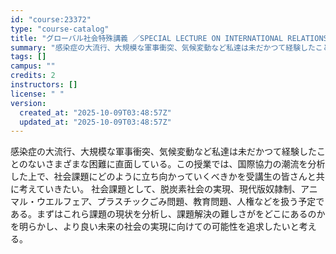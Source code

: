 ```yaml
---
id: "course:23372"
type: "course-catalog"
title: "グローバル社会特殊講義 ／SPECIAL LECTURE ON INTERNATIONAL RELATIONS"
summary: "感染症の大流行、大規模な軍事衝突、気候変動など私達は未だかつて経験したことのないさまざまな困難に直面している。この授業では、国際協力の潮流を分析した上で、社会課題にどのように立ち向かっていくべきかを受講生の皆さんと共に考えていきたい。 社会…"
tags: []
campus: ""
credits: 2
instructors: []
license: " "
version:
  created_at: "2025-10-09T03:48:57Z"
  updated_at: "2025-10-09T03:48:57Z"
---
```


感染症の大流行、大規模な軍事衝突、気候変動など私達は未だかつて経験したことのないさまざまな困難に直面している。この授業では、国際協力の潮流を分析した上で、社会課題にどのように立ち向かっていくべきかを受講生の皆さんと共に考えていきたい。 社会課題として、脱炭素社会の実現、現代版奴隷制、アニマル・ウエルフェア、プラスチックごみ問題、教育問題、人権などを扱う予定である。まずはこれら課題の現状を分析し、課題解決の難しさがをどこにあるのかを明らかし、より良い未来の社会の実現に向けての可能性を追求したいと考える。

